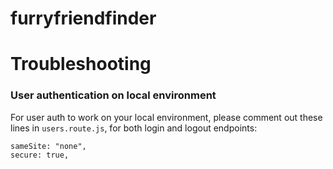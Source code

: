 # furryfriendfinder

# Troubleshooting

### User authentication on local environment

For user auth to work on your local environment, please comment out these lines in `users.route.js`, for both login and logout endpoints:

```
sameSite: "none",
secure: true,
```
